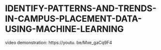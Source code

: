 # IDENTIFY-PATTERNS-AND-TRENDS-IN-CAMPUS-PLACEMENT-DATA-USING-MACHINE-LEARNING

video demonstration:
https://youtu. be/Mxe_gaCq9F4
